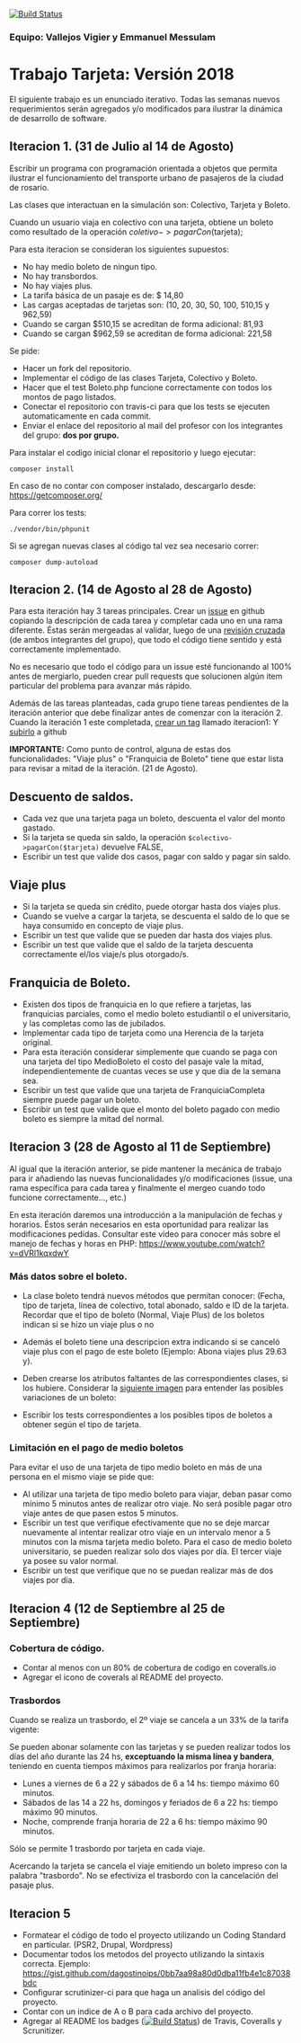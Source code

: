 [![Build Status](https://travis-ci.org/EmmanuelMess/TrabajoTarjeta2018.svg?branch=master)](https://travis-ci.org/EmmanuelMess/TrabajoTarjeta2018)

### Equipo: Vallejos Vigier y Emmanuel Messulam

# Trabajo Tarjeta: Versión 2018

El siguiente trabajo es un enunciado iterativo. Todas las semanas nuevos
requerimientos serán agregados y/o modificados para ilustrar la dinámica de
desarrollo de software.

## Iteracion 1. (31 de Julio al 14 de Agosto)

Escribir un programa con programación orientada a objetos que permita ilustrar
el funcionamiento del transporte urbano de pasajeros de la ciudad de rosario.

Las clases que interactuan en la simulación son: Colectivo, Tarjeta y Boleto.

Cuando un usuario viaja en colectivo con una tarjeta, obtiene un boleto como
resultado de la operación $coletivo->pagarCon($tarjeta);


Para esta iteracion se consideran los siguientes supuestos:

- No hay medio boleto de ningun tipo.
- No hay transbordos.
- No hay viajes plus.
- La tarifa básica de un pasaje es de: $ 14,80
- Las cargas aceptadas de tarjetas son: (10, 20, 30, 50, 100, 510,15 y 962,59)
- Cuando se cargan  $510,15 se acreditan de forma adicional: 81,93
- Cuando se cargan  $962,59 se acreditan de forma adicional: 221,58

Se pide:

- Hacer un fork del repositorio.
- Implementar el código de las clases Tarjeta, Colectivo y Boleto.
- Hacer que el test Boleto.php funcione correctamente con todos los montos de pago listados.
- Conectar el repositorio con travis-ci para que los tests se ejecuten automaticamente en cada commit.
- Enviar el enlace del repositorio al mail del profesor con los integrantes del grupo: **dos por grupo.**


Para instalar el codigo inicial clonar el repositorio y luego ejecutar:

```
composer install
```

En caso de no contar con composer instalado, descargarlo desde: https://getcomposer.org/

Para correr los tests:

```
./vendor/bin/phpunit
```

Si se agregan nuevas clases al código tal vez sea necesario correr:

```
composer dump-autoload
```


## Iteracion 2. (14 de Agosto al 28 de Agosto)


Para esta iteración hay 3 tareas principales. Crear un [issue](https://github.com/dagostinoips/TrabajoTarjeta2018/issues) en github copiando la descripción de cada tarea y completar cada uno en una rama diferente. Éstas serán mergeadas al validar, luego de una [revisión cruzada](https://www.youtube.com/watch?v=HW0RPaJqm4g) (de ambos integrantes del grupo), que todo el código tiene sentido y está correctamente implementado.

No es necesario que todo el código para un issue esté funcionando al 100% antes de mergiarlo, pueden crear pull requests que solucionen algún item particular del problema para avanzar más rápido.

Además de las tareas planteadas, cada grupo tiene tareas pendientes de la iteración anterior que debe finalizar antes de comenzar con la iteración 2. Cuando la iteración 1 este completada, [crear un tag](https://git-scm.com/book/es/v1/Fundamentos-de-Git-Creando-etiquetas#Creando-etiquetas) llamado iteracion1:
Y [subirlo](https://git-scm.com/book/es/v1/Fundamentos-de-Git-Creando-etiquetas#Compartiendo-etiquetas) a github

**IMPORTANTE:** Como punto de control, alguna de estas dos funcionalidades: "Viaje plus" o "Franquicia de Boleto" tiene que estar lista para revisar a mitad de la iteración. (21 de Agosto).

## Descuento de saldos.

- Cada vez que una tarjeta paga un boleto, descuenta el valor del monto gastado.
- Si la tarjeta se queda sin saldo, la operación `$colectivo->pagarCon($tarjeta)` devuelve FALSE,
- Escribir un test que valide dos casos, pagar con saldo y pagar sin saldo.

## Viaje plus

- Si la tarjeta se queda sin crédito, puede otorgar hasta dos viajes plus.
- Cuando se vuelve a cargar la tarjeta, se descuenta el saldo de lo que se haya
consumido en concepto de viaje plus.
- Escribir un test que valide que se pueden dar hasta dos viajes plus.
- Escribir un test que valide que el saldo de la tarjeta descuenta correctamente el/los viaje/s plus otorgado/s.

## Franquicia de Boleto.

- Existen dos tipos de franquicia en lo que refiere a tarjetas, las franquicias
parciales, como el medio boleto estudiantil o el universitario, y las completas
como las de jubilados.
- Implementar cada tipo de tarjeta como una Herencia de la tarjeta original.
- Para esta iteración considerar simplemente que cuando se paga con una tarjeta
del tipo MedioBoleto el costo del pasaje vale la mitad, independientemente de
cuantas veces se use y que dia de la semana sea.
- Escribir un test que valide que una tarjeta de FranquiciaCompleta siempre puede
pagar un boleto.
- Escribir un test que valide que el monto del boleto pagado con medio boleto es siempre la mitad del normal.

 ## Iteracion 3 (28 de Agosto al 11 de Septiembre)


Al igual que la iteración anterior, se pide mantener la mecánica de 
trabajo para ir añadiendo las nuevas funcionalidades y/o modificaciones 
(issue, una rama específica para cada tarea y finalmente el mergeo cuando 
todo funcione correctamente..., etc.)

En esta iteración daremos una introducción a la manipulación de fechas y 
horarios. Éstos serán necesarios en esta oportunidad para realizar las 
modificaciones pedidas. Consultar este video para conocer más sobre el manejo
de fechas y horas en PHP: https://www.youtube.com/watch?v=dVRl1kqxdwY



### Más datos sobre el boleto.

- La clase boleto tendrá nuevos métodos que permitan conocer:
(Fecha, tipo de tarjeta, línea de colectivo, total abonado, saldo e
ID de la tarjeta. Recordar que el tipo de boleto (Normal, Viaje Plus) de los boletos indican si se hizo un viaje plus o no
- Además el boleto tiene una descripcion extra indicando si se canceló viaje plus con el pago de este boleto (Ejemplo: Abona viajes plus 29.63 y).

- Deben crearse los atributos faltantes de las correspondientes clases, si los hubiere.
Considerar la [siguiente imagen](https://github.com/dagostinoips/TrabajoTarjeta2018/issues/4#issuecomment-417055819) para entender las posibles variaciones de un boleto:


- Escribir los tests correspondientes a los posibles tipos de boletos a obtener según el tipo de tarjeta.


### Limitación en el pago de medio boletos

Para evitar el uso de una tarjeta de tipo medio boleto en más de una persona en el mismo viaje se pide que:
- Al utilizar una tarjeta de tipo medio boleto para viajar, deban pasar como mínimo 5 minutos antes de realizar otro viaje. No será posible pagar otro viaje antes de que pasen estos 5 minutos.
- Escribir un test que verifique efectivamente que no se deje marcar nuevamente al intentar realizar otro viaje en un intervalo menor a 5 minutos con la misma tarjeta medio boleto.
Para el caso de medio boleto universitario, se pueden realizar solo dos viajes por día. El tercer viaje ya posee su valor normal.
- Escribir un test que verifique que no se puedan realizar más de dos viajes por día.

## Iteracion 4 (12 de Septiembre al 25 de Septiembre)

### Cobertura de código.

- Contar al menos con un 80% de cobertura de codigo en coveralls.io
- Agregar el icono de coverals al README del proyecto.

### Trasbordos

Cuando se realiza un trasbordo, el 2º viaje se cancela a un 33% de la tarifa vigente:

Se pueden abonar solamente con las tarjetas y se pueden realizar todos los días del año
durante las 24 hs, **exceptuando la misma línea y bandera**, teniendo en cuenta tiempos
máximos para realizarlos por franja horaria:

- Lunes a viernes de 6 a 22 y sábados de 6 a 14 hs: tiempo máximo 60 minutos.
- Sábados de las 14 a 22 hs, domingos y feriados de 6 a 22 hs: tiempo máximo 90
minutos.
- Noche, comprende franja horaria de 22 a 6 hs: tiempo máximo 90 minutos.

Sólo se permite 1 trasbordo por tarjeta en cada viaje.

Acercando la tarjeta se cancela el viaje emitiendo un boleto impreso con la palabra "trasbordo". No se efectiviza el trasbordo
con la cancelación del pasaje plus.


## Iteracion 5

- Formatear el código de todo el proyecto utilizando un Coding Standard en particular. (PSR2, Drupal, Wordpress)
- Documentar todos los metodos del proyecto utilizando la sintaxis correcta. Ejemplo: https://gist.github.com/dagostinoips/0bb7aa98a80d0dba11fb4e1c87038bdc
- Configurar scrutinizer-ci para que haga un analisis del código del proyecto.
- Contar con un indice de A o B para cada archivo del proyecto.
- Agregar al README los badges ([![Build Status](https://travis-ci.org/dagostinoips/TrabajoTarjeta2018.svg?branch=master)](https://travis-ci.org/dagostinoips/TrabajoTarjeta2018)) de Travis, Coveralls y Scrunitizer.
